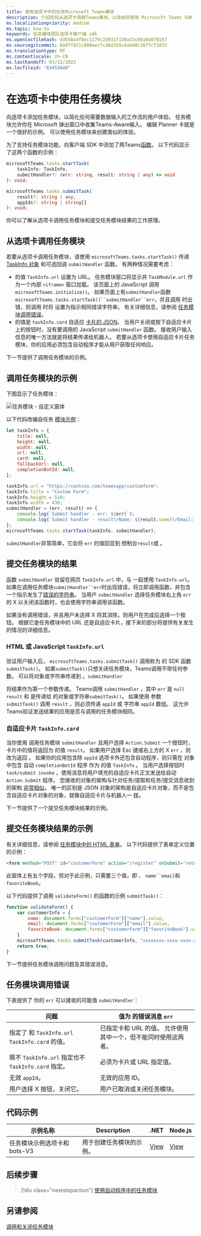 ```yaml
---
title: 使用选项卡中的任务Microsoft Teams模块
description: 介绍如何从选项卡调用Teams模块，以及如何使用 Microsoft Teams SDK 提交结果。 它包括代码示例。
ms.localizationpriority: medium
ms.topic: how-to
keywords: 任务模块团队选项卡客户端 sdk
ms.openlocfilehash: 43b58a4f8ec1176c2d931f130a33c6610a078187
ms.sourcegitcommit: 8a0ffd21c800eecfcd6d1b5c4abd8c107fcf3d33
ms.translationtype: MT
ms.contentlocale: zh-CN
ms.lasthandoff: 03/12/2022
ms.locfileid: "63453640"
---
```

# <a name="use-task-modules-in-tabs"></a>在选项卡中使用任务模块

向选项卡添加任务模块，以简化任何需要数据输入的工作流的用户体验。 任务模块允许你在 Microsoft 弹出窗口中收集Teams-Aware输入。 编辑 Planner 卡就是一个很好的示例。 可以使用任务模块来创建类似的体验。

为了支持任务模块功能，向客户端 SDK 中添加了两Teams[函数](/javascript/api/overview/msteams-client)。 以下代码显示了这两个函数的示例：

```typescript
microsoftTeams.tasks.startTask(
    taskInfo: TaskInfo,
    submitHandler?: (err: string, result: string | any) => void
): void;

microsoftTeams.tasks.submitTask(
    result?: string | any,
    appIds?: string | string[]
): void;
```

你可以了解从选项卡调用任务模块和提交任务模块结果的工作原理。

## <a name="invoke-a-task-module-from-a-tab"></a>从选项卡调用任务模块

若要从选项卡调用任务模块，请使用 `microsoftTeams.tasks.startTask()` 传递 [TaskInfo 对象](~/task-modules-and-cards/task-modules/invoking-task-modules.md#the-taskinfo-object) 和可选回调 `submitHandler` 函数。 有两种情况需要考虑：

* 的值 `TaskInfo.url` 设置为 URL。 任务模块窗口将显示并 `TaskModule.url` 作为一个内部 `<iframe>` 窗口加载。 该页面上的 JavaScript 调用 `microsoftTeams.initialize()`。 如果页面上有`submitHandler`函数`microsoftTeams.tasks.startTask()``submitHandler``err`，并且调用 时出错，则调用 时将 设置为指示相同错误字符串。 有关详细信息，请参阅 [任务模块调用错误](#task-module-invocation-errors)。
* 的值是 `taskInfo.card` 自适应 [卡片的 JSON](~/task-modules-and-cards/task-modules/invoking-task-modules.md#adaptive-card-or-adaptive-card-bot-card-attachment)。 当用户关闭或按下自适应卡片上的按钮时，没有要调用的 JavaScript `submitHandler` 函数。 接收用户输入信息的唯一方法就是将结果传递给机器人。 若要从选项卡使用自适应卡片任务模块，你的应用必须包含自动程序才能从用户获取任何响应。

下一节提供了调用任务模块的示例。

## <a name="example-of-invoking-a-task-module"></a>调用任务模块的示例

下图显示了任务模块：

![任务模块 - 自定义窗体](~/assets/images/task-module/task-module-custom-form.png)

以下代码改编自任务 [模块示例](~/task-modules-and-cards/task-modules/invoking-task-modules.md#code-sample)：

```javascript
let taskInfo = {
    title: null,
    height: null,
    width: null,
    url: null,
    card: null,
    fallbackUrl: null,
    completionBotId: null,
};

taskInfo.url = "https://contoso.com/teamsapp/customform";
taskInfo.title = "Custom Form";
taskInfo.height = 510;
taskInfo.width = 430;
submitHandler = (err, result) => {
    console.log(`Submit handler - err: ${err}`);
    console.log(`Submit handler - result\rName: ${result.name}\rEmail: ${result.email}\rFavorite book: ${result.favoriteBook}`);
};
microsoftTeams.tasks.startTask(taskInfo, submitHandler);
```

`submitHandler`非常简单，它会将 `err` 的值回显到 控制台`result`或 。

## <a name="submit-the-result-of-a-task-module"></a>提交任务模块的结果

函数 `submitHandler` 驻留在网页 `TaskInfo.url` 中，与 一起使用 `TaskInfo.url`。 如果在调用任务模块`submitHandler``err`时出现错误，将立即调用函数，并包含一个指示发生了[错误的字符串](#task-module-invocation-errors)。 当用户 `submitHandler` 选择任务模块右上角 `err` 的 X 以关闭该函数时，也会使用字符串调用该函数。

如果没有调用错误，并且用户未选择 X 将其消除，则用户在完成后选择一个按钮。 根据它是任务模块中的 URL 还是自适应卡片，接下来的部分将提供有关发生的情况的详细信息。

### <a name="html-or-javascript-taskinfourl"></a>HTML 或 JavaScript `TaskInfo.url`

验证用户输入后， `microsoftTeams.tasks.submitTask()` 调用称为 的 SDK 函数 `submitTask()`。 如果`submitTask()`只想关闭任务模块，Teams调用不带任何参数。 可以将对象或字符串传递到 。`submitHandler`

将结果作为第一个参数传递。 Teams调用 `submitHandler` ，其中 `err` 是 `null` `result` 和 是传递给 的对象或字符串`submitTask()`。 如果使用 参数 `submitTask()` 调用 `result` ，则必须传递 `appId` 或 字符串 `appId` 数组。 这允许Teams验证发送结果的应用是否与调用的任务模块相同。

### <a name="adaptive-card-taskinfocard"></a>自适应卡片 `TaskInfo.card`

当你使用 调用任务模块 `submitHandler` 且用户选择 `Action.Submit` 一个按钮时，卡片中的值将返回为 的值 `result`。 如果用户选择 Esc 键或右上方的 X `err` ，则改为返回 。 如果你的应用包含除 `appId` 选项卡外还包含自动程序，则只需在 对象中包含 自动 `completionBotId` 程序 作为 的值 `TaskInfo` 。 当用户选择按钮时 `task/submit invoke` ，使用消息将用户填充的自适应卡片正文发送给自动 `Action.Submit` 程序。 您接收的对象的架构与针对任务/提取和任务/提交消息收到的架构 [非常相似](~/task-modules-and-cards/task-modules/task-modules-bots.md#payload-of-taskfetch-and-tasksubmit-messages)。 唯一的区别是 JSON 对象的架构是自适应卡片对象，而不是包含自适应卡片对象的对象，就像自适应卡片与机器人一 [样](~/task-modules-and-cards/task-modules/task-modules-bots.md#payload-of-taskfetch-and-tasksubmit-messages)。

下一节提供了一个提交任务模块结果的示例。

## <a name="example-of-submitting-the-result-of-a-task-module"></a>提交任务模块结果的示例

有关详细信息，请参阅 [任务模块中的 HTML 表单](#example-of-invoking-a-task-module)。 以下代码提供了表单定义位置的示例：

```html
<form method="POST" id="customerForm" action="/register" onSubmit="return validateForm()">
```

此窗体上有五个字段，但对于此示例，只需要三个值，即 、 `name``email`和 `favoriteBook`。

以下代码提供了调用 `validateForm()` 的函数的示例 `submitTask()`：

```javascript
function validateForm() {
    var customerInfo = {
        name: document.forms["customerForm"]["name"].value,
        email: document.forms["customerForm"]["email"].value,
        favoriteBook: document.forms["customerForm"]["favoriteBook"].value
    }
    microsoftTeams.tasks.submitTask(customerInfo, "xxxxxxxx-xxxx-xxxx-xxxx-xxxxxxxxxxxx");
    return true;
}
```

下一节提供任务模块调用问题及其错误消息。

## <a name="task-module-invocation-errors"></a>任务模块调用错误

下表提供了 你的 `err` 可以接收的可能值 `submitHandler`：

| 问题 | 值为 的错误消息 `err` |
| ------- | ------------------------------ |
| 指定了 和 `TaskInfo.url` `TaskInfo.card` 的值。 | 已指定卡和 URL 的值。 允许使用其中一个，但不能同时使用这两者。 |
| 既不 `TaskInfo.url` 指定也不 `TaskInfo.card` 指定。 | 必须为卡片或 URL 指定值。 |
| 无效 `appId`。 | 无效的应用 ID。 |
| 用户选择 X 按钮，关闭它。 | 用户已取消或关闭任务模块。 |

## <a name="code-sample"></a>代码示例

|示例名称 | Description | .NET | Node.js|
|----------------|-----------------|--------------|----------------|
|任务模块示例选项卡和 bots-V3 | 用于创建任务模块的示例。 |[View](https://github.com/OfficeDev/Microsoft-Teams-Samples/tree/main/samples/app-task-module/csharp)|[View](https://github.com/OfficeDev/Microsoft-Teams-Samples/tree/main/samples/app-task-module/nodejs)|

## <a name="next-step"></a>后续步骤

> [!div class="nextstepaction"]
> [使用自动程序中的任务模块](~/task-modules-and-cards/task-modules/task-modules-bots.md)

## <a name="see-also"></a>另请参阅

[调用和关闭任务模块](~/task-modules-and-cards/task-modules/invoking-task-modules.md)
